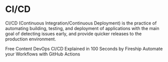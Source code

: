 # CI/CD

CI/CD (Continuous Integration/Continuous Deployment) is the practice of automating building, testing, and deployment of applications with the main goal of detecting issues early, and provide quicker releases to the production environment.

<ResourceGroupTitle>Free Content</ResourceGroupTitle>
<BadgeLink badgeText='Watch' href='https://www.youtube.com/watch?v=scEDHsr3APg'>DevOps CI/CD Explained in 100 Seconds by Fireship</BadgeLink>
<BadgeLink badgeText='Watch' href='https://www.youtube.com/watch?v=nyKZTKQS_EQ'>Automate your Workflows with GitHub Actions</BadgeLink>
